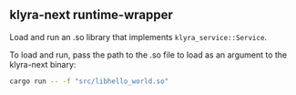 ## klyra-next runtime-wrapper

Load and run an .so library that implements `klyra_service::Service`. 

To load and run, pass the path to the .so file to load as an argument to the klyra-next binary:

```bash
cargo run -- -f "src/libhello_world.so"
```
